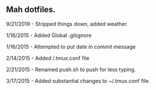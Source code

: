 ## Mah dotfiles.

9/21/2019 - Stripped things down, added weather.

1/16/2015 - Added Global .gitignore

1/16/2015 - Attempted to put date in commit message

2/14/2015 - Added /.tmux.conf file

2/21/2015 - Renamed push.sh to push for less typing.

3/17/2015 - Added substantial changes to ~/.tmux.conf file.
